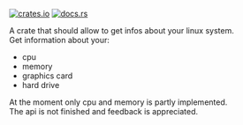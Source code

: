 [![crates.io](https://img.shields.io/crates/v/linux-info)](https://crates.io/crates/linux-info)
[![docs.rs](https://img.shields.io/docsrs/linux-info)](https://docs.rs/linux-info/)

A crate that should allow to get infos about your linux system.  
Get information about your:
- cpu
- memory
- graphics card
- hard drive

At the moment only cpu and memory is partly implemented.  
The api is not finished and feedback is appreciated.